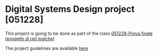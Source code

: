 # Digital Systems Design project [051228]

This project is going to be done as part of the class [051228-Prova finale (progetto di reti logiche)][1]

The project guidelines are available [here][2]

 [1]: https://www4.ceda.polimi.it/manifesti/manifesti/controller/ManifestoPublic.do?EVN_DETTAGLIO_RIGA_MANIFESTO=evento&aa=2017&k_cf=225&k_corso_la=358&k_indir=II3&codDescr=051228&lang=IT&semestre=1&anno_corso=3&idItemOfferta=133688&idRiga=221823
 [2]: https://github.com/circhioz/digital-systems-proj/blob/master/doc/PF_RL_specifica.pdf
